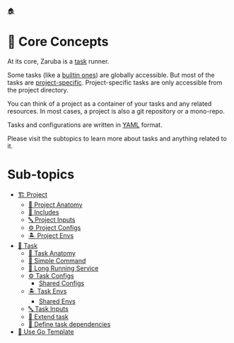 <!--startTocHeader-->
[🏠](../README.md)
# 🧠 Core Concepts
<!--endTocHeader-->

At its core, Zaruba is a [task](task/README.md) runner.

Some tasks (like a [builtin ones](../core-tasks/README.md)) are globally accessible. But most of the tasks are [project-specific](project/README.md). Project-specific tasks are only accessible from the project directory.

You can think of a project as a container of your tasks and any related resources. In most cases, a project is also a git repository or a mono-repo.

Tasks and configurations are written in [YAML](https://en.wikipedia.org/wiki/YAML) format.

Please visit the subtopics to learn more about tasks and anything related to it.

<!--startTocSubTopic-->
# Sub-topics
* [🏗️ Project](project/README.md)
  * [🧬 Project Anatomy](project/project-anatomy.md)
  * [🧳 Includes](project/includes.md)
  * [🔤 Project Inputs](project/project-inputs.md)
  * [⚙️ Project Configs](project/project-configs.md)
  * [🏝️ Project Envs](project/project-envs.md)
* [🔨 Task](task/README.md)
  * [🧬 Task Anatomy](task/task-anatomy.md)
  * [🥛 Simple Command](task/simple-command.md)
  * [🍹 Long Running Service](task/long-running-service.md)
  * [⚙️ Task Configs](task/task-configs/README.md)
    * [Shared Configs](task/task-configs/shared-configs.md)
  * [🏝️ Task Envs](task/task-envs/README.md)
    * [Shared Envs](task/task-envs/shared-envs.md)
  * [🔤 Task Inputs](task/task-inputs.md)
  * [🧒 Extend task](task/extend-task.md)
  * [🍲 Define task dependencies](task/define-task-dependencies.md)
* [🐹 Use Go Template](use-go-template.md)
<!--endTocSubTopic-->